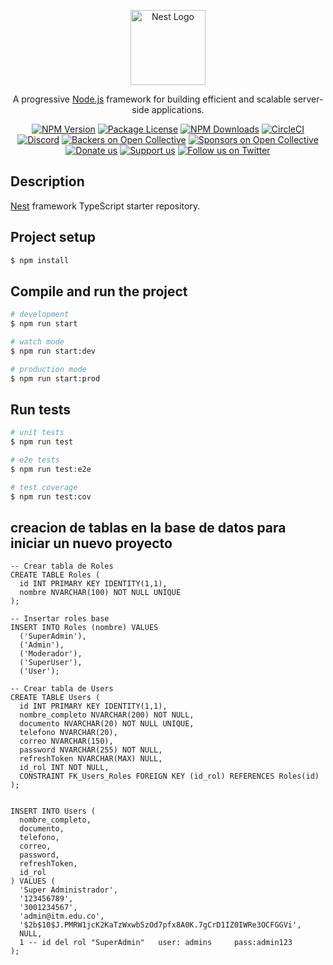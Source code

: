 <p align="center">
  <a href="http://nestjs.com/" target="blank"><img src="https://nestjs.com/img/logo-small.svg" width="120" alt="Nest Logo" /></a>
</p>

[circleci-image]: https://img.shields.io/circleci/build/github/nestjs/nest/master?token=abc123def456
[circleci-url]: https://circleci.com/gh/nestjs/nest

  <p align="center">A progressive <a href="http://nodejs.org" target="_blank">Node.js</a> framework for building efficient and scalable server-side applications.</p>
    <p align="center">
<a href="https://www.npmjs.com/~nestjscore" target="_blank"><img src="https://img.shields.io/npm/v/@nestjs/core.svg" alt="NPM Version" /></a>
<a href="https://www.npmjs.com/~nestjscore" target="_blank"><img src="https://img.shields.io/npm/l/@nestjs/core.svg" alt="Package License" /></a>
<a href="https://www.npmjs.com/~nestjscore" target="_blank"><img src="https://img.shields.io/npm/dm/@nestjs/common.svg" alt="NPM Downloads" /></a>
<a href="https://circleci.com/gh/nestjs/nest" target="_blank"><img src="https://img.shields.io/circleci/build/github/nestjs/nest/master" alt="CircleCI" /></a>
<a href="https://discord.gg/G7Qnnhy" target="_blank"><img src="https://img.shields.io/badge/discord-online-brightgreen.svg" alt="Discord"/></a>
<a href="https://opencollective.com/nest#backer" target="_blank"><img src="https://opencollective.com/nest/backers/badge.svg" alt="Backers on Open Collective" /></a>
<a href="https://opencollective.com/nest#sponsor" target="_blank"><img src="https://opencollective.com/nest/sponsors/badge.svg" alt="Sponsors on Open Collective" /></a>
  <a href="https://paypal.me/kamilmysliwiec" target="_blank"><img src="https://img.shields.io/badge/Donate-PayPal-ff3f59.svg" alt="Donate us"/></a>
    <a href="https://opencollective.com/nest#sponsor"  target="_blank"><img src="https://img.shields.io/badge/Support%20us-Open%20Collective-41B883.svg" alt="Support us"></a>
  <a href="https://twitter.com/nestframework" target="_blank"><img src="https://img.shields.io/twitter/follow/nestframework.svg?style=social&label=Follow" alt="Follow us on Twitter"></a>
</p>
  <!--[![Backers on Open Collective](https://opencollective.com/nest/backers/badge.svg)](https://opencollective.com/nest#backer)
  [![Sponsors on Open Collective](https://opencollective.com/nest/sponsors/badge.svg)](https://opencollective.com/nest#sponsor)-->

## Description

[Nest](https://github.com/nestjs/nest) framework TypeScript starter repository.

## Project setup

```bash
$ npm install
```

## Compile and run the project

```bash
# development
$ npm run start

# watch mode
$ npm run start:dev

# production mode
$ npm run start:prod
```

## Run tests

```bash
# unit tests
$ npm run test

# e2e tests
$ npm run test:e2e

# test coverage
$ npm run test:cov
```

## creacion de tablas en la base de datos para iniciar un nuevo proyecto

```
-- Crear tabla de Roles
CREATE TABLE Roles (
  id INT PRIMARY KEY IDENTITY(1,1),
  nombre NVARCHAR(100) NOT NULL UNIQUE
);

-- Insertar roles base
INSERT INTO Roles (nombre) VALUES
  ('SuperAdmin'),
  ('Admin'),
  ('Moderador'),
  ('SuperUser'),
  ('User');

-- Crear tabla de Users
CREATE TABLE Users (
  id INT PRIMARY KEY IDENTITY(1,1),
  nombre_completo NVARCHAR(200) NOT NULL,
  documento NVARCHAR(20) NOT NULL UNIQUE,
  telefono NVARCHAR(20),
  correo NVARCHAR(150),
  password NVARCHAR(255) NOT NULL,
  refreshToken NVARCHAR(MAX) NULL,
  id_rol INT NOT NULL,
  CONSTRAINT FK_Users_Roles FOREIGN KEY (id_rol) REFERENCES Roles(id)
);


INSERT INTO Users (
  nombre_completo,
  documento,
  telefono,
  correo,
  password,
  refreshToken,
  id_rol
) VALUES (
  'Super Administrador',
  '123456789',
  '3001234567',
  'admin@itm.edu.co',
  '$2b$10$J.PMRW1jcK2KaTzWxwb5zOd7pfx8A0K.7gCrD1IZ0IWRe3OCFGGVi',
  NULL,
  1 -- id del rol "SuperAdmin"   user: admins     pass:admin123
);

```